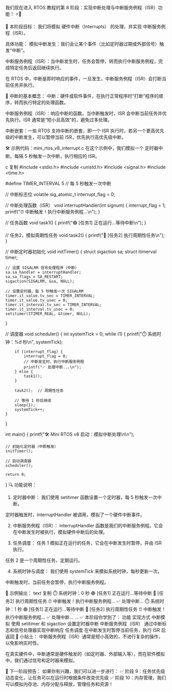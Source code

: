 我们现在进入 RTOS 教程的第 8 阶段：实现中断处理与中断服务例程（ISR）功能！ ⚡️🚀

🎯 本阶段目标：
我们将模拟 硬件中断（Interrupts） 的处理，并实现 中断服务例程（ISR）。

具体功能：
模拟中断发生：我们会让某个事件（比如定时器过期或外部信号）触发“中断”。

中断服务例程（ISR）：当中断发生时，任务会暂停，转而执行中断服务例程，完成特定任务后返回继续执行。

在 RTOS 中，中断是即时响应的事件，一旦发生，中断服务例程（ISR）会打断当前任务并执行。

🧱 中断的基本概念：
中断：硬件或软件事件，在执行正常程序时“打断”程序的顺序，转而执行特定的处理函数。

中断服务例程（ISR）：响应中断的函数。当中断触发时，ISR 会中断当前任务并优先执行。ISR 通常是“短小且高效”的，避免过多处理。

中断嵌套：一些 RTOS 支持中断的嵌套，即一个 ISR 执行时，若另一个更高优先级的中断发生，可以暂停当前 ISR，优先执行高优先级中断。

🛠️ 示例代码：mini_rtos_v8_interrupt.c
在这个示例中，我们模拟一个 定时器中断。每隔 5 秒触发一次中断，执行相应的 ISR。

c
复制
#include <stdio.h>
#include <unistd.h>
#include <signal.h>
#include <time.h>

#define TIMER_INTERVAL 5 // 每 5 秒触发一次中断

// 中断标志位
volatile sig_atomic_t interrupt_flag = 0;

// 中断处理函数（ISR）
void interruptHandler(int signum) {
    interrupt_flag = 1;
    printf("⏰ 中断触发！执行中断服务例程...\n");
}

// 任务函数
void task1() {
    printf("🟢 [任务1] 正在运行...等待中断\n");
}

// 任务2，模拟周期性任务
void task2() {
    printf("🔵 [任务2] 执行周期性任务\n");
}

// 中断定时器初始化
void initTimer() {
    struct sigaction sa;
    struct itimerval timer;

    // 设置 SIGALRM 信号处理程序（中断）
    sa.sa_handler = interruptHandler;
    sa.sa_flags = SA_RESTART;
    sigaction(SIGALRM, &sa, NULL);

    // 设置定时器，每 5 秒触发一次 SIGALRM
    timer.it_value.tv_sec = TIMER_INTERVAL;
    timer.it_value.tv_usec = 0;
    timer.it_interval.tv_sec = TIMER_INTERVAL;
    timer.it_interval.tv_usec = 0;
    setitimer(ITIMER_REAL, &timer, NULL);
}

// 调度器
void scheduler() {
    int systemTick = 0;
    while (1) {
        printf("⏱️ 系统时钟：%d 秒\n", systemTick);

        if (interrupt_flag) {
            interrupt_flag = 0;
            // 中断发生时，执行中断服务例程
            printf("✅ 处理中断...\n");
        } else {
            task1();
        }

        task2();  // 周期性任务

        // 等待 1 秒后继续
        sleep(1);
        systemTick++;
    }
}

int main() {
    printf("🛠️ Mini RTOS v8 启动：模拟中断处理\n\n");

    // 初始化定时器（中断触发）
    initTimer();

    // 启动调度器
    scheduler();

    return 0;
}
🔍 功能说明：
1. 定时器中断：
我们使用 setitimer 函数设置一个定时器，每 5 秒触发一次中断。

定时器触发时，interruptHandler 被调用，模拟了一个硬件中断事件。

2. 中断服务例程（ISR）：
interruptHandler 函数是我们的中断服务例程。它会在中断发生时被执行，模拟硬件中断后的处理。

3. 任务调度：
任务 1 模拟正在运行的任务，它会在中断发生时暂停，并由 ISR 执行。

任务 2 是一个周期性任务，定期运行。

4. 系统时钟与调度：
我们使用 systemTick 来模拟系统时钟，每秒更新一次。

中断触发时，当前任务会暂停，执行中断服务例程。

🧪 示例输出：
text
复制
⏱️ 系统时钟：0 秒
🟢 [任务1] 正在运行...等待中断
🔵 [任务2] 执行周期性任务
⏰ 中断触发！执行中断服务例程...
✅ 处理中断...
⏱️ 系统时钟：1 秒
🟢 [任务1] 正在运行...等待中断
🔵 [任务2] 执行周期性任务
⏰ 中断触发！执行中断服务例程...
✅ 处理中断...
...
✅ 本阶段你学到了：
功能	实现方式
中断模拟	使用 setitimer 和 sigaction 设置定时器中断
中断服务例程（ISR）	通过中断标志和信号处理器实现中断响应
任务调度	在中断发生时暂停当前任务，执行 ISR 后返回
🧠 小贴士：
中断服务例程（ISR）通常是短小高效的，不进行复杂的操作，以免影响实时性。

在真实硬件中，中断通常是硬件触发的（如定时器、外部输入等），而在软件模拟中，我们通过信号和定时器来模拟。

🔔 下一阶段预告：
如果你有兴趣，我们可以进一步进行： ✅ 阶段 9：任务优先级动态变化，让任务可以在运行时根据条件改变优先级
✅ 阶段 10：内存管理，我们可以模拟内存池、内存分配与释放，管理任务和资源！
